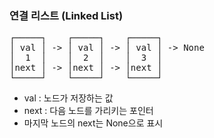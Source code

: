 ### 연결 리스트 (Linked List)

<pre style="font-family: monospace;">
┌─────┐    ┌─────┐    ┌─────┐
│ val │ -> │ val │ -> │ val │ -> None
│  1  │    │  2  │    │  3  │
│next │ -> │next │ -> │next │
└─────┘    └─────┘    └─────┘
</pre>

- val : 노드가 저장하는 값
- next : 다음 노드를 가리키는 포인터
- 마지막 노드의 next는 None으로 표시
